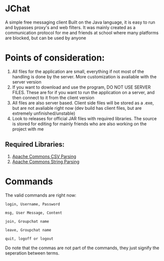 # JChat
A simple free messaging client
Built on the Java language, it is easy to run and bypasses proxy's and web filters. It was mainly created as a communication protocol for me and friends at school where many platforms are blocked, but can be used by anyone

# Points of consideration:
1. All files for the application are small, everything if not most of the handling is done by the server. More customization is avaliable with the server version
2. If you want to download and use the program, DO NOT USE SERVER FILES. These are for if you want to run the application on a server, and then connect to it from the client version
3. All files are also server based. Client side files will be stored as a .exe, but are not avaliable right now (dev build has client files, but are extremely unfinished/unstable)
4. Look to releases for official JAR files with required libraries. The source is stored for editing for mainly friends who are also working on the project with me

## Required Libraries:
  1. [Apache Commons CSV Parsing](https://commons.apache.org/proper/commons-csv/download_csv.cgi)
  2. [Apache Commons String Parsing](https://commons.apache.org/proper/commons-lang/download_lang.cgi)

# Commands
The valid commands are right now:

`login, Username, Password`

`msg, User Message, Content`

`join, Groupchat name`

`leave, Groupchat name`

`quit, logoff or logout`

Do note that the commas are not part of the commands, they just signify the seperation between terms.
